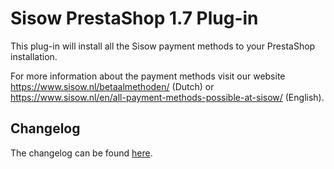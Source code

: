 # Sisow PrestaShop 1.7 Plug-in

This plug-in will install all the Sisow payment methods to  your PrestaShop installation. 

For more information about the payment methods visit our website https://www.sisow.nl/betaalmethoden/ (Dutch) or https://www.sisow.nl/en/all-payment-methods-possible-at-sisow/ (English).

## Changelog

The changelog can be found [here](/CHANGELOG.md).
